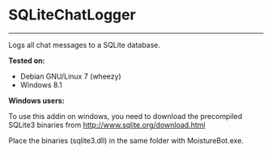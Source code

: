 # SQLiteChatLogger
--------------------
Logs all chat messages to a SQLite database.

**Tested on:**
  - Debian GNU/Linux 7 (wheezy)
  - Windows 8.1
  
**Windows users:**

To use this addin on windows, you need to download the precompiled SQLite3 binaries from http://www.sqlite.org/download.html 

Place the binaries (sqlite3.dll) in the same folder with MoistureBot.exe.
